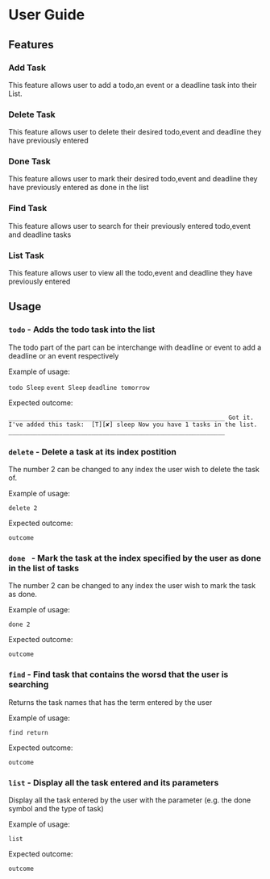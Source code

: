 # User Guide

## Features 

### Add Task
This feature allows user to add a todo,an event or a deadline task into their List.

### Delete Task
This feature allows user to delete their desired todo,event and deadline they have previously entered

### Done Task
This feature allows user to mark their desired todo,event and deadline they have previously entered as done in the list

### Find Task
This feature allows user to search for their previously entered todo,event and deadline tasks

### List Task
This feature allows user to view all the todo,event and deadline they have previously entered

## Usage

### `todo` - Adds the todo task into the list

The todo part of the part can be interchange with deadline or event to add a deadline or an event respectively

Example of usage: 

`todo Sleep`
`event Sleep`
`deadline tomorrow`

Expected outcome:

`____________________________________________________________
Got it. I've added this task: 
	[T][✘] sleep
Now you have 1 tasks in the list.
____________________________________________________________`

### `delete` - Delete a task at its index postition

The number 2 can be changed to any index the user wish to delete the task of.

Example of usage: 

`delete 2`

Expected outcome:

`outcome`

### `done ` - Mark the task at the index specified by the user as done in the list of tasks

The number 2 can be changed to any index the user wish to mark the task as done.

Example of usage: 

`done 2`

Expected outcome:

`outcome`

### `find` - Find task that contains the worsd that the user is searching

Returns the task names that has the term entered by the user 

Example of usage: 

`find return`

Expected outcome:

`outcome`

### `list` - Display all the task entered and its parameters

Display all the task entered by the user with the parameter (e.g. the done symbol and the type of task)

Example of usage: 

`list`

Expected outcome:

`outcome`

